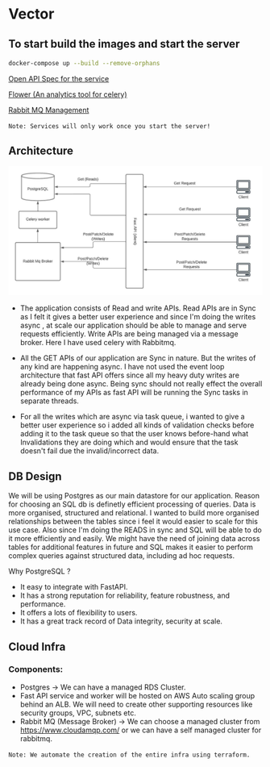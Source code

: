# Vector 

## To start build the images and start the server 

``` bash
docker-compose up --build --remove-orphans
```

[Open API Spec for the service](http://localhost:8080/docs)

[Flower (An analytics tool for celery)](http://localhost:5555/dashboard)

[Rabbit MQ Management](http://localhost:15672/#/)

`Note: Services will only work once you start the server!`

## Architecture

![alt text](/img//architecture.jpeg "arch")

- The application consists of Read and write APIs. Read APIs are in Sync as I felt it gives a better user experience and since I'm doing the writes async , at scale our application should be able to manage and serve requests efficiently. Write APIs are being managed via a message broker. Here I have used celery with Rabbitmq.

- All the GET APIs of our application are Sync in nature. But the writes of any kind are happening async. I have not used the event loop architecture that fast API offers since all my heavy duty writes are already being done async. Being sync should not really effect the overall performance of my APIs as fast API will be running the Sync tasks in separate threads.

- For all the writes which are async via task queue, i wanted to give a better user experience so i added all kinds of validation checks before adding it to the task queue so that the user knows before-hand what Invalidations they are doing which and would ensure that the task doesn't fail due the invalid/incorrect data.


## DB Design

We will be using Postgres as our main datastore for our application. Reason for choosing an SQL db is definetly efficient processing of queries. Data is more organised, structured and relational. I wanted to build more organised relationships between the tables since i feel it would easier to scale for this use case. Also since I'm doing the READS in sync and SQL will be able to do it more efficiently and easily. We might have the need of joining data across tables for additional features in future and SQL makes it easier to perform complex queries against structured data, including ad hoc requests.

Why PostgreSQL ?
- It easy to integrate with FastAPI.
- It has a strong reputation for reliability, feature robustness, and performance.
- It offers a lots of flexibility to users.
- It has a great track record of Data integrity, security at scale.

## Cloud Infra

### Components:

 - Postgres -> We can have a managed RDS Cluster.
 - Fast API service and worker will be hosted on AWS Auto scaling group behind an ALB. We will need to create other supporting resources like security groups, VPC, subnets etc. 
 - Rabbit MQ (Message Broker) -> We can choose a managed cluster from https://www.cloudamqp.com/ or we can have a self managed cluster for rabbitmq.

`Note: We automate the creation of the entire infra using terraform.`